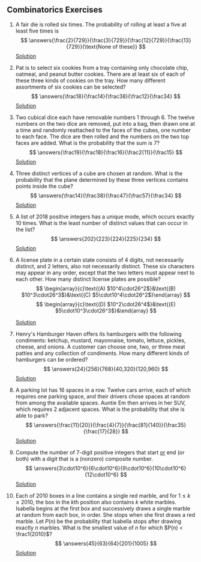 ## Combinatorics Exercises

1. A fair die is rolled six times. The probability of rolling at least a five at least five times is
   $$
   \answers{\frac{2}{729}}{\frac{3}{729}}{\frac{12}{729}}{\frac{13}{729}}{\text{None of these}}
   $$
   [Solution](https://artofproblemsolving.com/wiki/index.php/1974_AHSME_Problems/Problem_24)

   
   
2.  Pat is to select six cookies from a tray containing only chocolate chip, oatmeal, and peanut butter cookies. There are at least six of each of these three kinds of cookies on the tray. How many different assortments of six cookies can be selected?
   $$
   \answers{\frac18}{\frac14}{\frac38}{\frac12}{\frac34}
   $$
   [Solution](https://artofproblemsolving.com/wiki/index.php/2003_AMC_10A_Problems/Problem_12)

   
   
3. Two cubical dice each have removable numbers $1$ through $6$. The twelve numbers on the two dice are removed, put into a bag, then drawn one at a time and randomly reattached to the faces of the cubes, one number to each face. The dice are then rolled and the numbers on the two top faces are added. What is the probability that the sum is $7$?
   $$
   \answers{\frac19}{\frac18}{\frac16}{\frac2{11}}{\frac15}
   $$
   [Solution](https://artofproblemsolving.com/wiki/index.php/2009_AMC_10A_Problems/Problem_22)

   
   
4. Three distinct vertices of a cube are chosen at random. What is the probability that the plane determined by these three vertices contains points inside the cube?
   $$
   \answers{\frac14}{\frac38}{\frac47}{\frac57}{\frac34}
   $$
   [Solution](https://artofproblemsolving.com/wiki/index.php/2009_AMC_10A_Problems/Problem_24)
   
   
   
5. A list of $2018$ positive integers has a unique mode, which occurs exactly $10$ times. What is the least number of distinct values that can occur in the list?
   $$
   \answers{202}{223}{224}{225}{234}
   $$
   [Solution](https://artofproblemsolving.com/wiki/index.php/2018_AMC_10B_Problems/Problem_14)
   
   
   
6. A license plate in a certain state consists of 4 digits, not necessarily distinct, and 2 letters, also not necessarily distinct. These six characters may appear in any order, except that the two letters must appear next to each other. How many distinct license plates are possible?
   $$
   \begin{array}{c}\text{(A) $10^4\cdot26^2$}&\text{(B) $10^3\cdot26^3$}&\text{(C) $5\cdot10^4\cdot26^2$}\end{array}
   $$
   $$
\begin{array}{c}\text{(D) $10^2\cdot26^4$}&\text{(E) $5\cdot10^3\cdot26^3$}&\end{array}
   $$
   
   [Solution](https://artofproblemsolving.com/wiki/index.php/2006_AMC_10A_Problems/Problem_18)







7. Henry's Hamburger Haven offers its hamburgers with the following condiments: ketchup, mustard, mayonnaise, tomato, lettuce, pickles, cheese, and onions. A customer can choose one, two, or three meat patties and any collection of condiments. How many different kinds of hamburgers can be ordered?
   $$
   \answers{24}{256}{768}{40,320}{120,960}
   $$
   [Solution](https://artofproblemsolving.com/wiki/index.php/2004_AMC_10A_Problems/Problem_12)

   
   
8. A parking lot has 16 spaces in a row. Twelve cars arrive, each of which requires one parking space, and their drivers chose spaces at random from among the available spaces. Auntie Em then arrives in her SUV, which requires 2 adjacent spaces. What is the probability that she is able to park?
   $$
   \answers{\frac{11}{20}}{\frac{4}{7}}{\frac{81}{140}}{\frac35}{\frac{17}{28}}
   $$
   [Solution](https://artofproblemsolving.com/wiki/index.php/2008_AMC_12B_Problems/Problem_22)
   
   
   
9. Compute the number of $7$-digit positive integers that start <u>or</u> end (or both) with a digit that is a (nonzero) composite number.
   $$
   \answers{3\cdot10^6}{6\cdot10^6}{9\cdot10^6}{10\cdot10^6}{12\cdot10^6}
   $$
   [Solution](https://artofproblemsolving.com/wiki/index.php/2008_iTest_Problems/Problem_81)

   
   
10. Each of 2010 boxes in a line contains a single red marble, and for $1\le k \le 2010$, the box in the $k$th position also contains $k$ white marbles.  Isabella begins at the first box and successively draws a single marble at random from each box, in order. She stops when she first draws a red marble. Let $P(n)$ be the probability that Isabella stops after drawing exactly $n$ marbles. What is the smallest value of $n$ for which $P(n) < \frac1{2010}$?
    $$
    \answers{45}{63}{64}{201}{1005}
    $$
    [Solution](https://artofproblemsolving.com/wiki/index.php/2010_AMC_10A_Problems/Problem_23)

